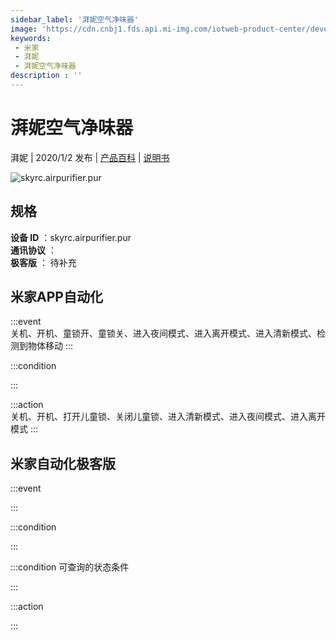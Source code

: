 ```yaml
---
sidebar_label: '湃妮空气净味器'
image: 'https://cdn.cnbj1.fds.api.mi-img.com/iotweb-product-center/developer_1571709618851z86opkZN.png?GalaxyAccessKeyId=AKVGLQWBOVIRQ3XLEW&Expires=9223372036854775807&Signature=VRiFxnfB51y4SZH8laGDXbrLojo='
keywords: 
 - 米家
 - 湃妮
 - 湃妮空气净味器
description : ''
---
```

# 湃妮空气净味器

湃妮 | 2020/1/2 发布 | [产品百科](https://home.mi.com/webapp/content/baike/product/index.html?model=skyrc.airpurifier.pur/) | [说明书](https://home.mi.com/views/introduction.html?model=skyrc.airpurifier.pur&region=cn)

![skyrc.airpurifier.pur](https://cdn.cnbj1.fds.api.mi-img.com/iotweb-product-center/developer_1571709618851z86opkZN.png?GalaxyAccessKeyId=AKVGLQWBOVIRQ3XLEW&Expires=9223372036854775807&Signature=VRiFxnfB51y4SZH8laGDXbrLojo=)

## 规格  
> 
**设备 ID** ：skyrc.airpurifier.pur  
**通讯协议** ：  
**极客版**  ： 待补充 


## 米家APP自动化  

:::event  
关机、开机、童锁开、童锁关、进入夜间模式、进入离开模式、进入清新模式、检测到物体移动
:::

:::condition  

:::

:::action   
关机、开机、打开儿童锁、关闭儿童锁、进入清新模式、进入夜间模式、进入离开模式
:::

## 米家自动化极客版  

:::event  

:::

:::condition  

:::

:::condition 可查询的状态条件  

:::

:::action  

:::

        
